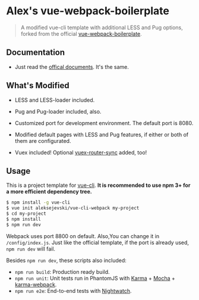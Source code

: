 # Alex's vue-webpack-boilerplate

> A modified vue-cli template with additional LESS and Pug options, forked from the official [vue-webpack-boilerplate](https://github.com/vuejs-templates/webpack).

## Documentation

- Just read the [offical documents](http://vuejs-templates.github.io/webpack). It's the same.

## What's Modified

- LESS and LESS-loader included.
- Pug and Pug-loader included, also.
- Customized port for development environment. The default port is 8080.
- Modified default pages with LESS and Pug features, if either or both of them are configurated.

- Vuex included! Optional [vuex-router-sync](https://github.com/vuejs/vuex-router-sync) added, too!

## Usage

This is a project template for [vue-cli](https://github.com/vuejs/vue-cli). **It is recommended to use npm 3+ for a more efficient dependency tree.**

``` bash
$ npm install -g vue-cli
$ vue init aleksejevski/vue-cli-webpack my-project
$ cd my-project
$ npm install
$ npm run dev
```

Webpack uses port 8800 on default. Also,You can change it in `/config/index.js`. Just like the official template, if the port is already used, `npm run dev` will fail.

Besides `npm run dev`, these scripts also included:

- `npm run build`: Production ready build.
- `npm run unit`: Unit tests run in PhantomJS with [Karma](http://karma-runner.github.io/0.13/index.html) + [Mocha](http://mochajs.org/) + [karma-webpack](https://github.com/webpack/karma-webpack).
- `npm run e2e`: End-to-end tests with [Nightwatch](http://nightwatchjs.org/).

